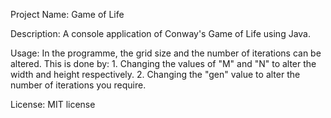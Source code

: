 Project Name: Game of Life

Description: A console application of Conway's Game of Life using Java.

Usage:
In the programme, the grid size and the number of iterations can be altered. This is done by:
    1. Changing the values of "M" and "N" to alter the width and height respectively.
    2. Changing the "gen" value to alter the number of iterations you require.

License: MIT license

